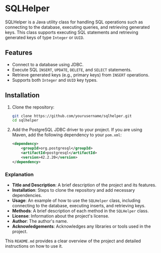 # SQLHelper

SQLHelper is a Java utility class for handling SQL operations such as connecting to the database, executing queries, and retrieving generated keys. This class supports executing SQL statements and retrieving generated keys of type `Integer` or `UUID`.

## Features

- Connect to a database using JDBC.
- Execute SQL `INSERT`, `UPDATE`, `DELETE`, and `SELECT` statements.
- Retrieve generated keys (e.g., primary keys) from `INSERT` operations.
- Supports both `Integer` and `UUID` key types.

## Installation

1. Clone the repository:
    ```bash
    git clone https://github.com/yourusername/sqlhelper.git
    cd sqlhelper
    ```

2. Add the PostgreSQL JDBC driver to your project. If you are using Maven, add the following dependency to your `pom.xml`:
    ```xml
    <dependency>
        <groupId>org.postgresql</groupId>
        <artifactId>postgresql</artifactId>
        <version>42.2.20</version>
    </dependency>
    ```

### Explanation

- **Title and Description**: A brief description of the project and its features.
- **Installation**: Steps to clone the repository and add necessary dependencies.
- **Usage**: An example of how to use the `SQLHelper` class, including connecting to the database, executing inserts, and retrieving keys.
- **Methods**: A brief description of each method in the `SQLHelper` class.
- **License**: Information about the project's license.
- **Author**: The author's name.
- **Acknowledgements**: Acknowledges any libraries or tools used in the project.

This `README.md` provides a clear overview of the project and detailed instructions on how to use it.